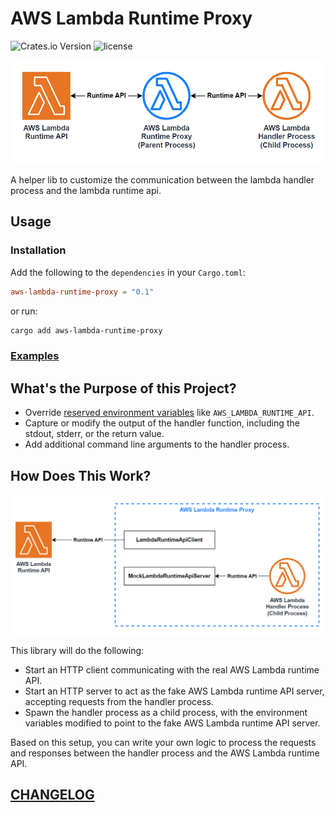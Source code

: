 # AWS Lambda Runtime Proxy

![Crates.io Version](https://img.shields.io/crates/v/aws-lambda-runtime-proxy?style=flat-square)
![license](https://img.shields.io/github/license/DiscreteTom/aws-lambda-runtime-proxy?style=flat-square)

![overview](./img/overview.png)

A helper lib to customize the communication between the lambda handler process and the lambda runtime api.

## Usage

### Installation

Add the following to the `dependencies` in your `Cargo.toml`:

```toml
aws-lambda-runtime-proxy = "0.1"
```

or run:

```bash
cargo add aws-lambda-runtime-proxy
```

### [Examples](./examples)

## What's the Purpose of this Project?

- Override [reserved environment variables](https://docs.aws.amazon.com/lambda/latest/dg/configuration-envvars.html#configuration-envvars-runtime) like `AWS_LAMBDA_RUNTIME_API`.
- Capture or modify the output of the handler function, including the stdout, stderr, or the return value.
- Add additional command line arguments to the handler process.

## How Does This Work?

![proxy](./img/proxy.png)

This library will do the following:

- Start an HTTP client communicating with the real AWS Lambda runtime API.
- Start an HTTP server to act as the fake AWS Lambda runtime API server, accepting requests from the handler process.
- Spawn the handler process as a child process, with the environment variables modified to point to the fake AWS Lambda runtime API server.

Based on this setup, you can write your own logic to process the requests and responses between the handler process and the AWS Lambda runtime API.

## [CHANGELOG](./CHANGELOG.md)
